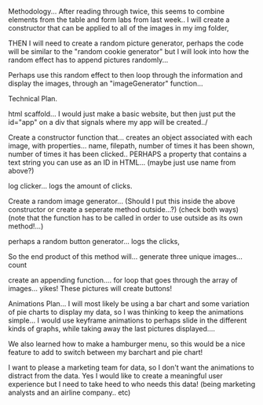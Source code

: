 Methodology...
After reading through twice, this seems to combine elements from the table and form labs from last week.. I will create a constructor that can be applied to all of the images in my img folder,

THEN I will need to create a random picture generator, perhaps the code will be similar to the "random cookie generator" but I will look into how the random effect has to append pictures randomly...

Perhaps use this random effect to then loop through the information and display the images, through an "imageGenerator" function...

Technical Plan.

html scaffold...
I would just make a basic website, but then just put the id="app" on a div that signals where my app will be created../

Create a constructor function that...
creates an object associated with each image,
with properties...
name,
filepath,
number of times it has been shown,
number of times it has been clicked..
PERHAPS a property that contains a text string you can use as an ID in HTML... (maybe just use name from above?)

log clicker...
  logs the amount of clicks.



Create a random image generator...
(Should I put this inside the above constructor or create a seperate method outside...?) (check both ways) (note that the function has to be called in order to use outside as its own method!...)

perhaps a random button generator...
  logs the clicks,


  So the end product of this method will...
  generate three unique images...
  count

create an appending function....
for loop that goes through the array of images...
yikes! These pictures will create buttons!



Animations Plan...
I will most likely be using a bar chart and some variation of pie charts to display my data, so I was thinking to keep the animations simple... I would use keyframe animations to perhaps slide in the different kinds of graphs, while taking away the last pictures displayed....

We also learned how to make a hamburger menu, so this would be a nice feature to add to switch between my barchart and pie chart!

I want to please a marketing team for data, so I don't want the animations to distract from the data. Yes I would like to create a meaningful user experience but I need to take heed to who needs this data! (being marketing analysts and an airline company.. etc)
